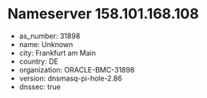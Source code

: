 # Nameserver 158.101.168.108

* as_number: 31898
* name: Unknown
* city: Frankfurt am Main
* country: DE
* organization: ORACLE-BMC-31898
* version: dnsmasq-pi-hole-2.86
* dnssec: true
